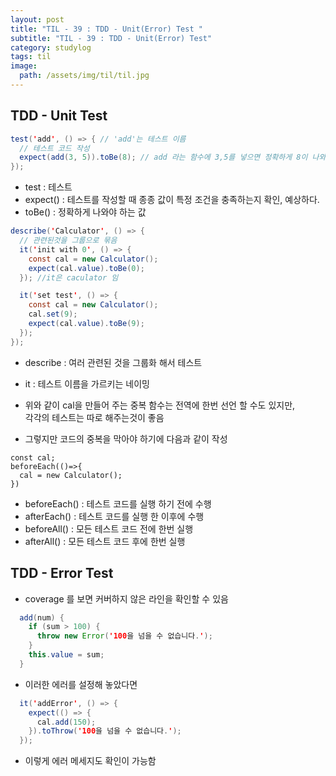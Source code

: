 ```yaml
---
layout: post
title: "TIL - 39 : TDD - Unit(Error) Test "
subtitle: "TIL - 39 : TDD - Unit(Error) Test"
category: studylog
tags: til
image:
  path: /assets/img/til/til.jpg
---
```


<!-- more -->
## TDD - Unit Test  

```java
test('add', () => { // 'add'는 테스트 이름
  // 테스트 코드 작성
  expect(add(3, 5)).toBe(8); // add 라는 함수에 3,5를 넣으면 정확하게 8이 나와야한다.
});
```  
* test : 테스트
* expect() : 테스트를 작성할 때 종종 값이 특정 조건을 충족하는지 확인, 예상하다.
* toBe() : 정확하게 나와야 하는 값

```java
describe('Calculator', () => {
  // 관련된것을 그룹으로 묶음
  it('init with 0', () => {
    const cal = new Calculator();
    expect(cal.value).toBe(0);
  }); //it은 caculator 임

  it('set test', () => {
    const cal = new Calculator();
    cal.set(9);
    expect(cal.value).toBe(9);
  });
});
```
* describe : 여러 관련된 것을 그룹화 해서 테스트   
* it : 테스트 이름을 가르키는 네이밍  

* 위와 같이 cal을 만들어 주는 중복 함수는 전역에 한번 선언 할 수도 있지만,  
각각의 테스트는 따로 해주는것이 좋음  
* 그렇지만 코드의 중복을 막아야 하기에 다음과 같이 작성  

```
const cal;
beforeEach(()=>{
  cal = new Calculator();
})
```
* beforeEach() : 테스트 코드를 실행 하기 전에 수행  
* afterEach() : 테스트 코드를 실행 한 이후에 수행  
* beforeAll() : 모든 테스트 코드 전에 한번 실행  
* afterAll() : 모든 테스트 코드 후에 한번 실행 

## TDD - Error Test

* coverage 를 보면 커버하지 않은 라인을 확인할 수 있음  

```java
  add(num) {
    if (sum > 100) {
      throw new Error('100을 넘을 수 없습니다.');
    }
    this.value = sum;
  }
```
* 이러한 에러를 설정해 놓았다면  

```java
  it('addError', () => {
    expect(() => {
      cal.add(150);
    }).toThrow('100을 넘을 수 없습니다.');
  });
```
* 이렇게 에러 메세지도 확인이 가능함